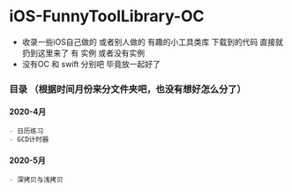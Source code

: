 # iOS-FunnyToolLibrary-OC
- 收录一些iOS自己做的 或者别人做的 有趣的小工具类库 下载到的代码 直接就 扔到这里来了 有 实例 或者没有实例
- 没有OC 和 swift 分别吧  毕竟放一起好了 
### 目录 （根据时间月份来分文件夹吧，也没有想好怎么分了）
#### 2020-4月
```swift
- 日历练习
- GCD计时器
```

#### 2020-5月

```swift
- 深拷贝与浅拷贝
```

